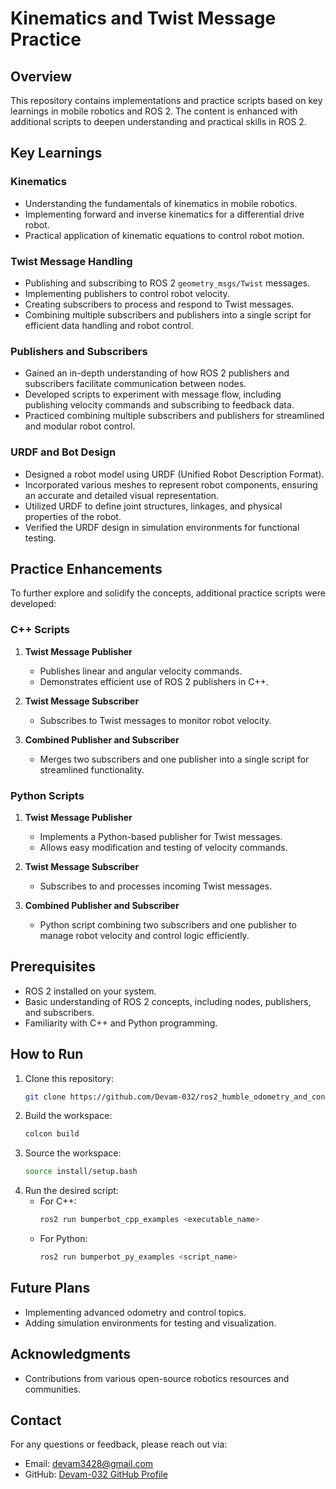 # Kinematics and Twist Message Practice

## Overview
This repository contains implementations and practice scripts based on key learnings in mobile robotics and ROS 2. The content is enhanced with additional scripts to deepen understanding and practical skills in ROS 2.

## Key Learnings
### Kinematics
- Understanding the fundamentals of kinematics in mobile robotics.
- Implementing forward and inverse kinematics for a differential drive robot.
- Practical application of kinematic equations to control robot motion.

### Twist Message Handling
- Publishing and subscribing to ROS 2 `geometry_msgs/Twist` messages.
- Implementing publishers to control robot velocity.
- Creating subscribers to process and respond to Twist messages.
- Combining multiple subscribers and publishers into a single script for efficient data handling and robot control.

### Publishers and Subscribers
- Gained an in-depth understanding of how ROS 2 publishers and subscribers facilitate communication between nodes.
- Developed scripts to experiment with message flow, including publishing velocity commands and subscribing to feedback data.
- Practiced combining multiple subscribers and publishers for streamlined and modular robot control.

### URDF and Bot Design
- Designed a robot model using URDF (Unified Robot Description Format).
- Incorporated various meshes to represent robot components, ensuring an accurate and detailed visual representation.
- Utilized URDF to define joint structures, linkages, and physical properties of the robot.
- Verified the URDF design in simulation environments for functional testing.

## Practice Enhancements
To further explore and solidify the concepts, additional practice scripts were developed:

### C++ Scripts
1. **Twist Message Publisher**
   - Publishes linear and angular velocity commands.
   - Demonstrates efficient use of ROS 2 publishers in C++.

2. **Twist Message Subscriber**
   - Subscribes to Twist messages to monitor robot velocity.

3. **Combined Publisher and Subscriber**
   - Merges two subscribers and one publisher into a single script for streamlined functionality.

### Python Scripts
1. **Twist Message Publisher**
   - Implements a Python-based publisher for Twist messages.
   - Allows easy modification and testing of velocity commands.

2. **Twist Message Subscriber**
   - Subscribes to and processes incoming Twist messages.

3. **Combined Publisher and Subscriber**
   - Python script combining two subscribers and one publisher to manage robot velocity and control logic efficiently.

## Prerequisites
- ROS 2 installed on your system.
- Basic understanding of ROS 2 concepts, including nodes, publishers, and subscribers.
- Familiarity with C++ and Python programming.

## How to Run
1. Clone this repository:
   ```bash
   git clone https://github.com/Devam-032/ros2_humble_odometry_and_control/tree/main
   ```
2. Build the workspace:
   ```bash
   colcon build
   ```
3. Source the workspace:
   ```bash
   source install/setup.bash
   ```
4. Run the desired script:
   - For C++:
     ```bash
     ros2 run bumperbot_cpp_examples <executable_name>
     ```
   - For Python:
     ```bash
     ros2 run bumperbot_py_examples <script_name>
     ```

## Future Plans
- Implementing advanced odometry and control topics.
- Adding simulation environments for testing and visualization.

## Acknowledgments
- Contributions from various open-source robotics resources and communities.

## Contact
For any questions or feedback, please reach out via:
- Email: devam3428@gmail.com
- GitHub: [Devam-032 GitHub Profile](https://github.com/Devam-032)

